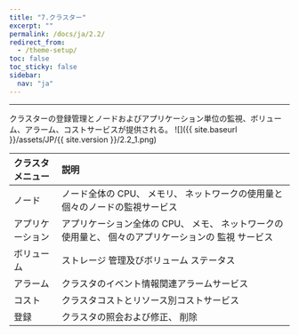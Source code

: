 ```yaml
---
title: "7.クラスター"
excerpt: ""
permalink: /docs/ja/2.2/
redirect_from:
  - /theme-setup/
toc: false
toc_sticky: false
sidebar:
  nav: "ja"
---
```



---

クラスターの登録管理とノードおよびアプリケーション単位の監視、ボリューム、アラーム、コストサービスが提供される。
![]({{ site.baseurl }}/assets/JP/{{ site.version }}/2.2_1.png)

| クラスタメニュー | 説明 |
| :--- | :--- |
| ノード | ノード全体の CPU、 メモリ、 ネットワークの使用量と個々のノードの監視サービス |
| アプリケーション | アプリケーション全体の CPU、 メモ、 ネットワークの使用量と、 個々のアプリケーションの 監視 サービス |
| ボリューム | ストレージ 管理及びボリューム ステータス |
| アラーム | クラスタのイベント情報関連アラームサービス |
| コスト | クラスタコストとリソース別コストサービス |
| 登録 | クラスタの照会および修正、 削除 |
